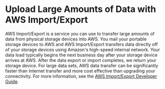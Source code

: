 # Upload Large Amounts of Data with AWS Import/Export<a name="emr-plan-input-import-export"></a>

AWS Import/Export is a service you can use to transfer large amounts of data from physical storage devices into AWS\. You mail your portable storage devices to AWS and AWS Import/Export transfers data directly off of your storage devices using Amazon's high\-speed internal network\. Your data load typically begins the next business day after your storage device arrives at AWS\. After the data export or import completes, we return your storage device\. For large data sets, AWS data transfer can be significantly faster than Internet transfer and more cost effective than upgrading your connectivity\. For more information, see the [AWS Import/Export Developer Guide](https://docs.aws.amazon.com/AWSImportExport/latest/DG/)\.